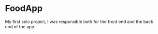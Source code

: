# FoodApp
My first solo project, I was responsible both for the front end and the back end of the app.
